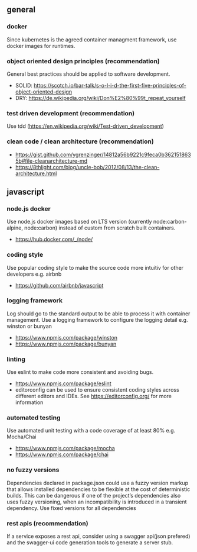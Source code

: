 ## general
### docker
Since kubernetes is the agreed container managment framework, use docker images for runtimes.

### object oriented design principles (recommendation)
General best practices should be applied to software development.
* SOLID: https://scotch.io/bar-talk/s-o-l-i-d-the-first-five-principles-of-object-oriented-design
* DRY: https://de.wikipedia.org/wiki/Don%E2%80%99t_repeat_yourself

### test driven development (recommendation)
Use tdd (https://en.wikipedia.org/wiki/Test-driven_development)

### clean code / clean architecture (recommendation)
* https://gist.github.com/ygrenzinger/14812a56b9221c9feca0b3621518635b#file-cleanarchitecture-md
* https://8thlight.com/blog/uncle-bob/2012/08/13/the-clean-architecture.html


## javascript
### node.js docker
Use node.js docker images based on LTS version (currently node:carbon-alpine, node:carbon) instead of custom from scratch built containers.
* https://hub.docker.com/_/node/

### coding style
Use popular coding style to make the source code more intuitiv for other developers e.g. airbnb
* https://github.com/airbnb/javascript

### logging framework
Log should go to the standard output to be able to process it with container management. Use a logging framework to configure the logging detail  e.g. winston or bunyan
* https://www.npmjs.com/package/winston
* https://www.npmjs.com/package/bunyan

### linting
Use eslint to make code more consistent and avoiding bugs.
* https://www.npmjs.com/package/eslint
* editorconfig can be used to ensure consistent coding styles across different editors and IDEs. See https://editorconfig.org/ for more information

### automated testing
Use automated unit testing with a code coverage of at least 80% e.g. Mocha/Chai
* https://www.npmjs.com/package/mocha
* https://www.npmjs.com/package/chai

### no fuzzy versions
Dependencies declared in package.json could use a fuzzy version markup that allows installed dependencies to be flexible at the cost of deterministic builds. This can be dangerous if one of the project’s dependencies also uses fuzzy versioning, when an incompatibility is introduced in a transient dependency. 
Use fixed versions for all dependencies

### rest apis (recommendation)
If a service exposes a rest api, consider using a swagger api(json prefered) and the swagger-ui code generation tools to generate a server stub.

